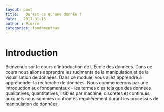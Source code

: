 ```yaml
---
layout: post
title:   Qu'est-ce qu'une donnée ?
date:   2017-01-16
author : Pierre
categories: fondamentaux
---
```



Introduction 
===========

Bienvenue sur le cours d'introduction de L'École des données. Dans ce cours nous allons apprendre les rudiments de la manipulation et de la visualisation de données.
Dans ce module, vous allez apprendre à appréhender la recherche de données. Nous commencerons par une introduction aux fondamentaux - les termes clés tels que des données qualitatives, quantitatives, lisibles par machine, discrètes et continues, auxquels nous sommes confrontés régulièrement durant les processus de manipulation de données.

